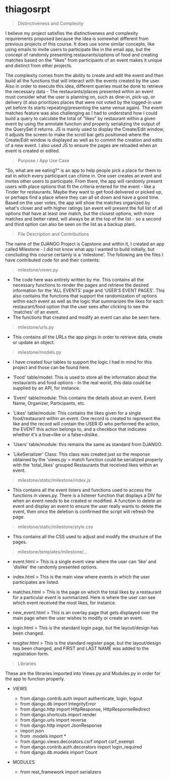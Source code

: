 # thiagosrpt

> Distinctiveness and Complexity

I believe my project satisfies the distinctiveness and complexity requirements proposed because the idea is somewhat different from previous projects of this course. It does use some similar concepts, like using emails to invite users to participate like in the email app, but the concept of randomly presenting restaurants/options of food and creating matches based on the "likes" from participants of an event makes it unique and distinct from other projects.

The complexity comes from the ability to create and edit the event and then build all the functions that will interact with the events created by the user. Also in order to execute this idea, different queries must be done to retrieve the necessary data - The restaurants/places presented within an event must consider what the user is planning on, such as dine-in, pick-up, or delivery (it also prioritizes places that were not voted by the logged-in user yet before its starts repeating/presenting the same venue again). The event matches feature was also challenging as I had to understand how I could build a query to calculate the total of "likes" by restaurant within a given event by using the annotate function and properly serializing the output of the QuerySet it returns. JS is mainly used to display the Create/Edit window, it adjusts the screen to make the scroll bar gets positioned where the Create/Edit window is displayed as well as to commit the creation and edits of a new event. I also used JS to ensure the pages are reloaded when an event is created or edited.

> Purpose / App Use Case

"So, what are we eating?" is an app to help people pick a place for them to eat in which every participant can chime in. One user creates an event and invites other users to participate. From there, the app will randomly present users with place options that fit the criteria entered for the event - like a Tinder for restaurants. Maybe they want to get food delivered or picked up, or perhaps find a place where they can all sit down and have a good time. Based on the user votes, the app will show the matches organized by what's closer and with higher ratings (an event will present the full list of all options that have at least one match, but the closest options, with more matches and better rated, will always be at the top of the list - so a second and third option can also be seen on the list as a backup plan).

> File Description and Contributions

The name of the DJANGO Project is Capstone and within it, I created an app called Milestone - I did not know what app I wanted to build initially, but concluding this course certainly is a 'milestone'. The following are the files I have contributed code for and their contents:

>milestone/views.py
  - The code here was entirely written by me. This contains all the necessary functions to render the pages and retrieve the desired information for the 'ALL EVENTS' page and 'USER'S EVENT PAGES'. This also contains the functions that support the randomization of options within each event as well as the logic that summarizes the likes for each restaurant/food option that the user sees after clicking to see the 'matches' of an event.
  - The functions that created and modify an event can also be seen here.

>milestone/urls.py
  - This contains all the URLs the app pings in order to retrieve data, create or update an object.

>milestone/models.py
  - I have created four tables to support the logic I had in mind for this project and those can be found here.

  - 'Food' table/model: This is used to store all the information about the restaurants and food options - In the real world, this data could be supplied by an API, for instance.

  - 'Event' table/module: This contains the details about an event. Event Name, Organizer, Participants, etc.

  - 'Likes' table/module: This contains the likes given for a single food/restaurant within an event. One record is created to represent the like and the record will contain the USER ID who performed the action, the EVENT this action belongs to, and a checkbox that indicates whether it's a true=like or a false=dislike.

  - 'Users' table/module: this remains the same as standard from DJANGO.

  - 'LikeSerializer' Class: This class was created just so the response obtained by the 'views.py > match function could be serialized properly with the 'total_likes' grouped Restaurants that received likes within an event.

>milestone/static/milestone/index.js
  - This contains all the event listers and functions used to access the functions in views.py. There is a listener function that displays a DIV for when an event needs to be created or modified. A function to delete an event and display an event to ensure the user really wants to delete the event, then once the deletion is confirmed the script will refresh the page.

>milestone/static/milestone/style.css
  - This contains all the CSS used to adjust and modify the structure of the pages.

>milestone/templates/milestone/...

  - event.html > This is a single event view where the user can 'like' and 'dislike' the randomly presented options.

  - index.html > This is the main view where events in which the user participates are listed.

  - matches.html > This is the page on which the total likes by a restaurant for a particular event is summarized. Here is where the user can see which event received the most likes, for instance.

  - new_event.html > This is an overlay page that gets displayed over the main page when the user wishes to modify or create an event.

  - login.html > This is the standard login page, but the layout/design has been changed.

  - resgiter.html > This is the standard register page, but the layout/design has been changed, and FIRST and LAST NAME was added to the registration form.

> Libraries

These are the libraries imported into Views.py and Modules.py in order for the app to function properly.

* VIEWS
  - from django.contrib.auth import authenticate, login, logout
  - from django.db import IntegrityError
  - from django.http import HttpResponse, HttpResponseRedirect
  - from django.shortcuts import render
  - from django.urls import reverse
  - from django.http import JsonResponse
  - import json
  - from .models import *
  - from django.views.decorators.csrf import csrf_exempt
  - from django.contrib.auth.decorators import login_required
  - from django.db.models import Count

* MODULES
  - from rest_framework import serializers

